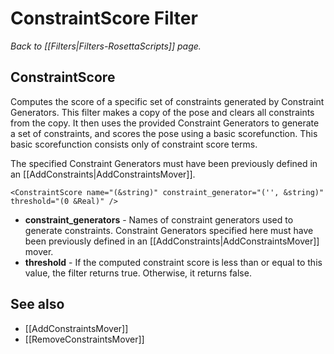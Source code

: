 # ConstraintScore Filter
*Back to [[Filters|Filters-RosettaScripts]] page.*
## ConstraintScore

Computes the score of a specific set of constraints generated by Constraint Generators.  This filter makes a copy of the pose and clears all constraints from the copy. It then uses the provided Constraint Generators to generate a set of constraints, and scores the pose using a basic scorefunction.  This basic scorefunction consists only of constraint score terms.

The specified Constraint Generators must have been previously defined in an [[AddConstraints|AddConstraintsMover]].

```
<ConstraintScore name="(&string)" constraint_generator="('', &string)" threshold="(0 &Real)" />
```

-   **constraint_generators** - Names of constraint generators used to generate constraints. Constraint Generators specified here must have been previously defined in an [[AddConstraints|AddConstraintsMover]] mover.
-   **threshold** - If the computed constraint score is less than or equal to this value, the filter returns true. Otherwise, it returns false.

## See also

* [[AddConstraintsMover]]
* [[RemoveConstraintsMover]]
